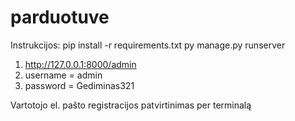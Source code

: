 # parduotuve

Instrukcijos:
pip install -r requirements.txt
py manage.py runserver

1) http://127.0.0.1:8000/admin
2) username = admin  
3) password = Gediminas321

Vartotojo el. pašto registracijos patvirtinimas per terminalą
